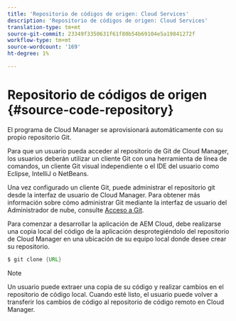 ```yaml
---
title: 'Repositorio de códigos de origen: Cloud Services'
description: 'Repositorio de códigos de origen: Cloud Services'
translation-type: tm+mt
source-git-commit: 23349f3350631f61f80b54b69104e5a19841272f
workflow-type: tm+mt
source-wordcount: '169'
ht-degree: 1%

---
```



# Repositorio de códigos de origen {#source-code-repository}

El programa de Cloud Manager se aprovisionará automáticamente con su propio repositorio Git.

Para que un usuario pueda acceder al repositorio de Git de Cloud Manager, los usuarios deberán utilizar un cliente Git con una herramienta de línea de comandos, un cliente Git visual independiente o el IDE del usuario como Eclipse, IntelliJ o NetBeans.

Una vez configurado un cliente Git, puede administrar el repositorio git desde la interfaz de usuario de Cloud Manager. Para obtener más información sobre cómo administrar Git mediante la interfaz de usuario del Administrador de nube, consulte [Acceso a Git](/help/implementing/cloud-manager/accessing-git.md).

Para comenzar a desarrollar la aplicación de AEM Cloud, debe realizarse una copia local del código de la aplicación desprotegiéndolo del repositorio de Cloud Manager en una ubicación de su equipo local donde desee crear su repositorio.

```java
$ git clone {URL}
```

>[!NOTE]
>
>Un usuario puede extraer una copia de su código y realizar cambios en el repositorio de código local. Cuando esté listo, el usuario puede volver a transferir los cambios de código al repositorio de código remoto en Cloud Manager.
